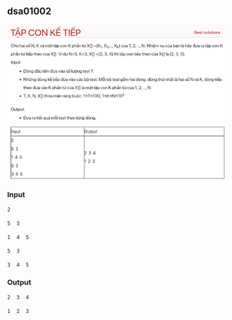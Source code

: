 ## dsa01002
![Alt text](image.png)
### Input
```
2

5  3

1  4  5

5  3

3  4  5
```
### Output
```
2  3  4

1  2  3
```
